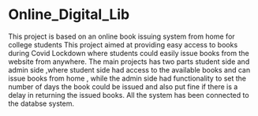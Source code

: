 # Online_Digital_Lib
This project is based on an online book issuing system from home for college students
This project aimed at providing easy access to books during Covid Lockdown where students could easily issue books from the website from anywhere.
The main projects has two parts student side and admin side ,where student side had access to the available books and can issue books from home , while the admin side had functionality to set the number of days the book could be issued and also put fine if there is a delay in returning the issued books.
All the system has been connected to the databse system.
